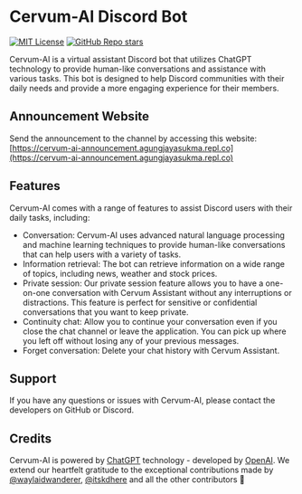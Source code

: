 # Cervum-AI Discord Bot

[![MIT License](https://img.shields.io/badge/license-MIT-blue)](https://github.com/agungjsp/cervum-ai-client/blob/master/LICENSE) [![GitHub Repo stars](https://img.shields.io/github/stars/agungjsp/cervum-ai-client)](https://github.com/agungjsp/cervum-ai-client/)

Cervum-AI is a virtual assistant Discord bot that utilizes ChatGPT technology to provide human-like conversations and assistance with various tasks. This bot is designed to help Discord communities with their daily needs and provide a more engaging experience for their members.

## Announcement Website

Send the announcement to the channel by accessing this website: [https://cervum-ai-announcement.agungjayasukma.repl.co](https://cervum-ai-announcement.agungjayasukma.repl.co)

## Features

Cervum-AI comes with a range of features to assist Discord users with their daily tasks, including:

-   Conversation: Cervum-AI uses advanced natural language processing and machine learning techniques to provide human-like conversations that can help users with a variety of tasks.
-   Information retrieval: The bot can retrieve information on a wide range of topics, including news, weather and stock prices.
-   Private session: Our private session feature allows you to have a one-on-one conversation with Cervum Assistant without any interruptions or distractions. This feature is perfect for sensitive or confidential conversations that you want to keep private.
-   Continuity chat: Allow you to continue your conversation even if you close the chat channel or leave the application. You can pick up where you left off without losing any of your previous messages.
-   Forget conversation: Delete your chat history with Cervum Assistant.

## Support

If you have any questions or issues with Cervum-AI, please contact the developers on GitHub or Discord.

## Credits

Cervum-AI is powered by [ChatGPT](https://openai.com/blog/chatgpt/) technology - developed by [OpenAI](https://openai.com).
We extend our heartfelt gratitude to the exceptional contributions made by [@waylaidwanderer](https://github.com/waylaidwanderer/node-chatgpt-api), [@itskdhere](https://github.com/itskdhere/ChatGPT-Discord-BOT) and all the other contributors 💪
